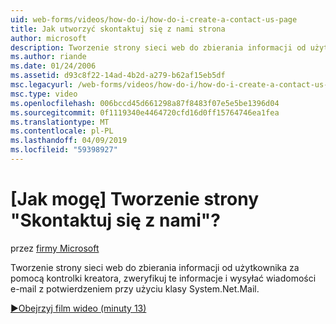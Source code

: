 ```yaml
---
uid: web-forms/videos/how-do-i/how-do-i-create-a-contact-us-page
title: Jak utworzyć skontaktuj się z nami strona
author: microsoft
description: Tworzenie strony sieci web do zbierania informacji od użytkownika za pomocą kontrolki kreatora, zweryfikuj te informacje i wysyłać Skonfi przy użyciu klasy System.Net.Mail...
ms.author: riande
ms.date: 01/24/2006
ms.assetid: d93c8f22-14ad-4b2d-a279-b62af15eb5df
msc.legacyurl: /web-forms/videos/how-do-i/how-do-i-create-a-contact-us-page
msc.type: video
ms.openlocfilehash: 006bccd45d661298a87f8483f07e5e5be1396d04
ms.sourcegitcommit: 0f1119340e4464720cfd16d0ff15764746ea1fea
ms.translationtype: MT
ms.contentlocale: pl-PL
ms.lasthandoff: 04/09/2019
ms.locfileid: "59398927"
---
```

# <a name="how-do-i-create-a-contact-us-page"></a>[Jak mogę] Tworzenie strony "Skontaktuj się z nami"?

przez [firmy Microsoft](https://github.com/microsoft)

Tworzenie strony sieci web do zbierania informacji od użytkownika za pomocą kontrolki kreatora, zweryfikuj te informacje i wysyłać wiadomości e-mail z potwierdzeniem przy użyciu klasy System.Net.Mail.

[&#9654;Obejrzyj film wideo (minuty 13)](https://channel9.msdn.com/Blogs/ASP-NET-Site-Videos/how-do-i-create-a-contact-us-page)
